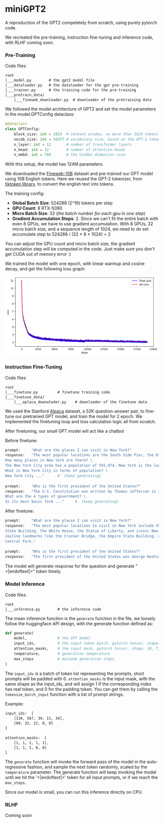 # miniGPT2

A reproduction of the GPT2 compeletely from scratch, using purely pytorch code.

We recreated the pre-training, instruction fine-tuning and inference code, with RLHF coming soon.


### Pre-Training

Code files:

    root
    |___model.py        # the gpt2 model file
    |___dataloader.py   # the dataloader for the gpt pre-training
    |___trainer.py      # the training code for the pre-training
    |___pretrain_data/
        |___fineweb_downloader.py  # downloader of the pretraining data

We followed the model architecture of GPT2 and set the model parameters in the model.GPTConfig dataclass:

```python
@dataclass
class GPTConfig:
    block_size: int = 1024  # context window, no more than 1024 tokens
    vocab_size: int = 50257 # vocabulary size, based on the GPT-2 tokenizer
    n_layer: int = 12       # number of transformer layers
    n_head: int = 12        # number of attention heads
    n_embd: int = 768       # the hidden dimension size
```

With this setup, the model has 124M parameters.

We downloaded the [Fineweb-10B](https://huggingface.co/datasets/HuggingFaceFW/fineweb) dataset and pre-trained our GPT model using 10B English tokens. Here we reused the GPT-2 tokenizer, from [tiktoken library](https://github.com/openai/tiktoken), to convert the english text into tokens.

The training config:
- **Global Batch Size**: 524288 (2^19) tokens per step
- **GPU Count**: 8 RTX-5090
- **Micro Batch Size**: 32  (*the batch number for each gpu in one step*)
- **Gradient Accumulation Steps**: 2. Since we can't fit the entire batch with even 8 GPUs, we have to use gradient accumulation. With 8 GPUs, 32 micro batch size, and a sequence length of 1024, we need to do set accumulate step to 524288 / (32 * 8 * 1024) = 2

You can adjust the GPU count and micro batch size, the gradient accumulation step will be computed in the code. Just make sure you don't get CUDA out of memory error :)

We trained the model with one epoch, with linear warmup and cosine decay, and get the following loss graph:

![Pre-Training Loss](./image/pretrain_loss.png)


### Instruction Fine-Tuning

Code files:

    root
    |___finetune.py         # finetune training code
    |___finetune_data/
        |___aplaca_downaloder.py    # downloader of the finetune data

We used the Stanford [Alpaca](https://huggingface.co/datasets/tatsu-lab/alpaca) dataset, a 52K question-answer pair, to fine-tune our pretrained GPT model, and train the model for 2 epoch. We implemented the finetuning loop and loss calculation logic all from scratch.

After finetuning, our small GPT model will act like a chatbot

Before finetune:

```python
prompt:     "What are the places I can visit in New York?"
response:   "The most popular locations are the South Side Pier, the Highlevard and the Manhattan Bridge: New York.\
How many places in New York are there? \
The New York City area has a population of 591,974. New York is the largest city in New York. \
What is New York City in terms of population? \
New York City ..."      #  [keep generating]

prompt:     "Who is the first president of the United States?"
response:   "The U.S. Constitution was written by Thomas Jefferson in 1790. The primary purpose of the Constitution was to secure the independence of the people. \
What are the 4 types of government? \
In its most basic form ..."     #  [keep generating]
```

After finetune:

```python
prompt:     "What are the places I can visit in New York?"
response:   "The most popular locations to visit in New York include the Empire \
State Building, the White House, the Statue of Liberty, and iconic New York \
skyline landmarks like the Crocker Bridge, the Empire State Building, and the \
Central Park."

prompt:     "Who is the first president of the United States?"
response:   "The first president of the United States was George Washington."
```

The model will generate response for the question and generate "<|endoftext|>" token timely.


### Model Inference

Code files:

    root
    |___inference.py        # the inference code

The mean inference funciton is the `generate` function in the file, we loosely follow the huggingface API design, with the generate function defined as:

```python
def generate(
    model,              # the GPT model
    input_ids,          # the input token batch, pytorch tensor, shape: [B, T]
    attention_masks,    # the input mask, pytorch tensor, shape: [B, T] 
    temperature,        # generation temperature
    max_steps           # maximum generation steps
)         
```

The `input_ids` is a batch of token list representing the prompts, short prompts will be padded with 0. `attention_masks` is the input mask, with the same shape as the input_ids, and will assign 1 if the corresponding index has real token, and 0 for the padding token. You can get them by calling the `tokenize_batch_input` function with a list of prompt strings. 

Example:
```
input_ids:  [
    [134, 567, 34, 11, 34],
    [89, 32, 22, 0, 0]
]

attention_masks:  [
    [1, 1, 1, 1, 1],
    [1, 1, 1, 0, 0]
]
```

The `generate` function will invoke the forward pass of the model in the auto-regressive fashion, and sample the next token randomly, scaled by the `temperature` parameter. The generate function will keep invoking the model until we hit the '<|endoftext|>' token for all input prompts, or if we reach the `max_steps`. 

Since our model is small, you can run this inference directly on CPU.

### RLHF

Coming soon